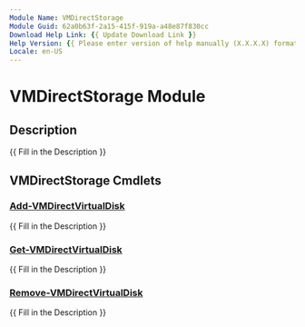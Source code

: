```yaml
---
Module Name: VMDirectStorage
Module Guid: 62a0b63f-2a15-415f-919a-a48e87f830cc
Download Help Link: {{ Update Download Link }}
Help Version: {{ Please enter version of help manually (X.X.X.X) format }}
Locale: en-US
---
```


# VMDirectStorage Module
## Description
{{ Fill in the Description }}

## VMDirectStorage Cmdlets
### [Add-VMDirectVirtualDisk](Add-VMDirectVirtualDisk.md)
{{ Fill in the Description }}

### [Get-VMDirectVirtualDisk](Get-VMDirectVirtualDisk.md)
{{ Fill in the Description }}

### [Remove-VMDirectVirtualDisk](Remove-VMDirectVirtualDisk.md)
{{ Fill in the Description }}

